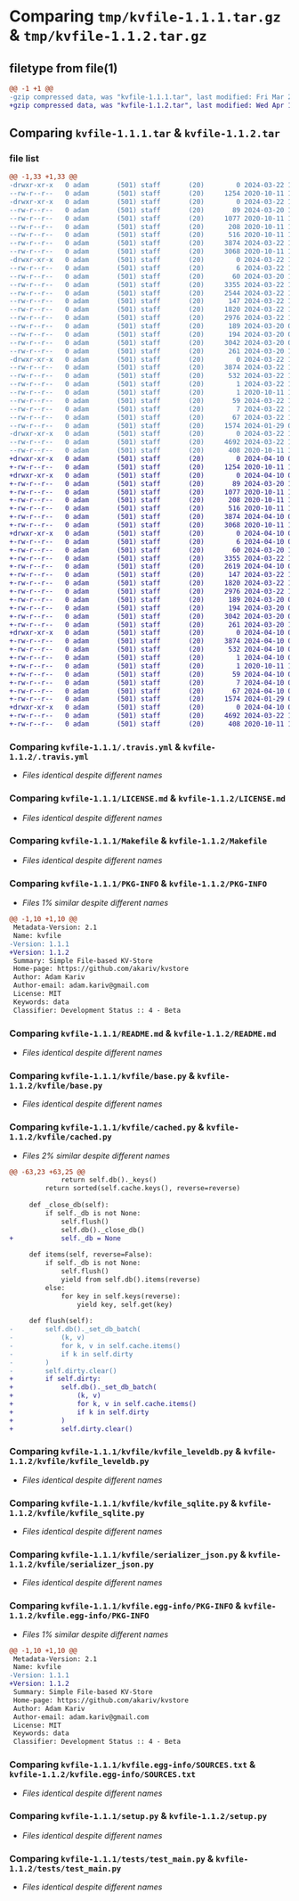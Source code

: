 # Comparing `tmp/kvfile-1.1.1.tar.gz` & `tmp/kvfile-1.1.2.tar.gz`

## filetype from file(1)

```diff
@@ -1 +1 @@
-gzip compressed data, was "kvfile-1.1.1.tar", last modified: Fri Mar 22 17:09:33 2024, max compression
+gzip compressed data, was "kvfile-1.1.2.tar", last modified: Wed Apr 10 06:20:57 2024, max compression
```

## Comparing `kvfile-1.1.1.tar` & `kvfile-1.1.2.tar`

### file list

```diff
@@ -1,33 +1,33 @@
-drwxr-xr-x   0 adam       (501) staff       (20)        0 2024-03-22 17:09:33.629444 kvfile-1.1.1/
--rw-r--r--   0 adam       (501) staff       (20)     1254 2020-10-11 18:59:21.000000 kvfile-1.1.1/.travis.yml
-drwxr-xr-x   0 adam       (501) staff       (20)        0 2024-03-22 17:09:33.617816 kvfile-1.1.1/.vscode/
--rw-r--r--   0 adam       (501) staff       (20)       89 2024-03-20 13:04:50.000000 kvfile-1.1.1/.vscode/settings.json
--rw-r--r--   0 adam       (501) staff       (20)     1077 2020-10-11 18:59:21.000000 kvfile-1.1.1/LICENSE.md
--rw-r--r--   0 adam       (501) staff       (20)      208 2020-10-11 18:59:21.000000 kvfile-1.1.1/MANIFEST.in
--rw-r--r--   0 adam       (501) staff       (20)      516 2020-10-11 18:59:21.000000 kvfile-1.1.1/Makefile
--rw-r--r--   0 adam       (501) staff       (20)     3874 2024-03-22 17:09:33.629222 kvfile-1.1.1/PKG-INFO
--rw-r--r--   0 adam       (501) staff       (20)     3068 2020-10-11 18:59:21.000000 kvfile-1.1.1/README.md
-drwxr-xr-x   0 adam       (501) staff       (20)        0 2024-03-22 17:09:33.624308 kvfile-1.1.1/kvfile/
--rw-r--r--   0 adam       (501) staff       (20)        6 2024-03-22 17:09:08.000000 kvfile-1.1.1/kvfile/VERSION
--rw-r--r--   0 adam       (501) staff       (20)       60 2024-03-20 10:39:11.000000 kvfile-1.1.1/kvfile/__init__.py
--rw-r--r--   0 adam       (501) staff       (20)     3355 2024-03-22 12:46:38.000000 kvfile-1.1.1/kvfile/base.py
--rw-r--r--   0 adam       (501) staff       (20)     2544 2024-03-22 12:55:37.000000 kvfile-1.1.1/kvfile/cached.py
--rw-r--r--   0 adam       (501) staff       (20)      147 2024-03-22 17:09:00.000000 kvfile-1.1.1/kvfile/kvfile.py
--rw-r--r--   0 adam       (501) staff       (20)     1820 2024-03-22 12:55:30.000000 kvfile-1.1.1/kvfile/kvfile_leveldb.py
--rw-r--r--   0 adam       (501) staff       (20)     2976 2024-03-22 12:48:45.000000 kvfile-1.1.1/kvfile/kvfile_sqlite.py
--rw-r--r--   0 adam       (501) staff       (20)      189 2024-03-20 09:29:02.000000 kvfile-1.1.1/kvfile/serializer.py
--rw-r--r--   0 adam       (501) staff       (20)      194 2024-03-20 08:29:38.000000 kvfile-1.1.1/kvfile/serializer_base.py
--rw-r--r--   0 adam       (501) staff       (20)     3042 2024-03-20 08:30:08.000000 kvfile-1.1.1/kvfile/serializer_json.py
--rw-r--r--   0 adam       (501) staff       (20)      261 2024-03-20 10:30:54.000000 kvfile-1.1.1/kvfile/serializer_pickle.py
-drwxr-xr-x   0 adam       (501) staff       (20)        0 2024-03-22 17:09:33.628140 kvfile-1.1.1/kvfile.egg-info/
--rw-r--r--   0 adam       (501) staff       (20)     3874 2024-03-22 17:09:32.000000 kvfile-1.1.1/kvfile.egg-info/PKG-INFO
--rw-r--r--   0 adam       (501) staff       (20)      532 2024-03-22 17:09:33.000000 kvfile-1.1.1/kvfile.egg-info/SOURCES.txt
--rw-r--r--   0 adam       (501) staff       (20)        1 2024-03-22 17:09:32.000000 kvfile-1.1.1/kvfile.egg-info/dependency_links.txt
--rw-r--r--   0 adam       (501) staff       (20)        1 2020-10-11 19:03:16.000000 kvfile-1.1.1/kvfile.egg-info/not-zip-safe
--rw-r--r--   0 adam       (501) staff       (20)       59 2024-03-22 17:09:32.000000 kvfile-1.1.1/kvfile.egg-info/requires.txt
--rw-r--r--   0 adam       (501) staff       (20)        7 2024-03-22 17:09:32.000000 kvfile-1.1.1/kvfile.egg-info/top_level.txt
--rw-r--r--   0 adam       (501) staff       (20)       67 2024-03-22 17:09:33.630698 kvfile-1.1.1/setup.cfg
--rw-r--r--   0 adam       (501) staff       (20)     1574 2024-01-29 09:43:55.000000 kvfile-1.1.1/setup.py
-drwxr-xr-x   0 adam       (501) staff       (20)        0 2024-03-22 17:09:33.627376 kvfile-1.1.1/tests/
--rw-r--r--   0 adam       (501) staff       (20)     4692 2024-03-22 12:54:07.000000 kvfile-1.1.1/tests/test_main.py
--rw-r--r--   0 adam       (501) staff       (20)      408 2020-10-11 18:59:21.000000 kvfile-1.1.1/tox.ini
+drwxr-xr-x   0 adam       (501) staff       (20)        0 2024-04-10 06:20:57.117061 kvfile-1.1.2/
+-rw-r--r--   0 adam       (501) staff       (20)     1254 2020-10-11 18:59:21.000000 kvfile-1.1.2/.travis.yml
+drwxr-xr-x   0 adam       (501) staff       (20)        0 2024-04-10 06:20:57.100122 kvfile-1.1.2/.vscode/
+-rw-r--r--   0 adam       (501) staff       (20)       89 2024-03-20 13:04:50.000000 kvfile-1.1.2/.vscode/settings.json
+-rw-r--r--   0 adam       (501) staff       (20)     1077 2020-10-11 18:59:21.000000 kvfile-1.1.2/LICENSE.md
+-rw-r--r--   0 adam       (501) staff       (20)      208 2020-10-11 18:59:21.000000 kvfile-1.1.2/MANIFEST.in
+-rw-r--r--   0 adam       (501) staff       (20)      516 2020-10-11 18:59:21.000000 kvfile-1.1.2/Makefile
+-rw-r--r--   0 adam       (501) staff       (20)     3874 2024-04-10 06:20:57.116861 kvfile-1.1.2/PKG-INFO
+-rw-r--r--   0 adam       (501) staff       (20)     3068 2020-10-11 18:59:21.000000 kvfile-1.1.2/README.md
+drwxr-xr-x   0 adam       (501) staff       (20)        0 2024-04-10 06:20:57.109540 kvfile-1.1.2/kvfile/
+-rw-r--r--   0 adam       (501) staff       (20)        6 2024-04-10 06:20:30.000000 kvfile-1.1.2/kvfile/VERSION
+-rw-r--r--   0 adam       (501) staff       (20)       60 2024-03-20 10:39:11.000000 kvfile-1.1.2/kvfile/__init__.py
+-rw-r--r--   0 adam       (501) staff       (20)     3355 2024-03-22 12:46:38.000000 kvfile-1.1.2/kvfile/base.py
+-rw-r--r--   0 adam       (501) staff       (20)     2619 2024-04-10 06:20:22.000000 kvfile-1.1.2/kvfile/cached.py
+-rw-r--r--   0 adam       (501) staff       (20)      147 2024-03-22 17:09:00.000000 kvfile-1.1.2/kvfile/kvfile.py
+-rw-r--r--   0 adam       (501) staff       (20)     1820 2024-03-22 12:55:30.000000 kvfile-1.1.2/kvfile/kvfile_leveldb.py
+-rw-r--r--   0 adam       (501) staff       (20)     2976 2024-03-22 12:48:45.000000 kvfile-1.1.2/kvfile/kvfile_sqlite.py
+-rw-r--r--   0 adam       (501) staff       (20)      189 2024-03-20 09:29:02.000000 kvfile-1.1.2/kvfile/serializer.py
+-rw-r--r--   0 adam       (501) staff       (20)      194 2024-03-20 08:29:38.000000 kvfile-1.1.2/kvfile/serializer_base.py
+-rw-r--r--   0 adam       (501) staff       (20)     3042 2024-03-20 08:30:08.000000 kvfile-1.1.2/kvfile/serializer_json.py
+-rw-r--r--   0 adam       (501) staff       (20)      261 2024-03-20 10:30:54.000000 kvfile-1.1.2/kvfile/serializer_pickle.py
+drwxr-xr-x   0 adam       (501) staff       (20)        0 2024-04-10 06:20:57.115738 kvfile-1.1.2/kvfile.egg-info/
+-rw-r--r--   0 adam       (501) staff       (20)     3874 2024-04-10 06:20:56.000000 kvfile-1.1.2/kvfile.egg-info/PKG-INFO
+-rw-r--r--   0 adam       (501) staff       (20)      532 2024-04-10 06:20:57.000000 kvfile-1.1.2/kvfile.egg-info/SOURCES.txt
+-rw-r--r--   0 adam       (501) staff       (20)        1 2024-04-10 06:20:56.000000 kvfile-1.1.2/kvfile.egg-info/dependency_links.txt
+-rw-r--r--   0 adam       (501) staff       (20)        1 2020-10-11 19:03:16.000000 kvfile-1.1.2/kvfile.egg-info/not-zip-safe
+-rw-r--r--   0 adam       (501) staff       (20)       59 2024-04-10 06:20:56.000000 kvfile-1.1.2/kvfile.egg-info/requires.txt
+-rw-r--r--   0 adam       (501) staff       (20)        7 2024-04-10 06:20:56.000000 kvfile-1.1.2/kvfile.egg-info/top_level.txt
+-rw-r--r--   0 adam       (501) staff       (20)       67 2024-04-10 06:20:57.117760 kvfile-1.1.2/setup.cfg
+-rw-r--r--   0 adam       (501) staff       (20)     1574 2024-01-29 09:43:55.000000 kvfile-1.1.2/setup.py
+drwxr-xr-x   0 adam       (501) staff       (20)        0 2024-04-10 06:20:57.114645 kvfile-1.1.2/tests/
+-rw-r--r--   0 adam       (501) staff       (20)     4692 2024-03-22 12:54:07.000000 kvfile-1.1.2/tests/test_main.py
+-rw-r--r--   0 adam       (501) staff       (20)      408 2020-10-11 18:59:21.000000 kvfile-1.1.2/tox.ini
```

### Comparing `kvfile-1.1.1/.travis.yml` & `kvfile-1.1.2/.travis.yml`

 * *Files identical despite different names*

### Comparing `kvfile-1.1.1/LICENSE.md` & `kvfile-1.1.2/LICENSE.md`

 * *Files identical despite different names*

### Comparing `kvfile-1.1.1/Makefile` & `kvfile-1.1.2/Makefile`

 * *Files identical despite different names*

### Comparing `kvfile-1.1.1/PKG-INFO` & `kvfile-1.1.2/PKG-INFO`

 * *Files 1% similar despite different names*

```diff
@@ -1,10 +1,10 @@
 Metadata-Version: 2.1
 Name: kvfile
-Version: 1.1.1
+Version: 1.1.2
 Summary: Simple File-based KV-Store
 Home-page: https://github.com/akariv/kvstore
 Author: Adam Kariv
 Author-email: adam.kariv@gmail.com
 License: MIT
 Keywords: data
 Classifier: Development Status :: 4 - Beta
```

### Comparing `kvfile-1.1.1/README.md` & `kvfile-1.1.2/README.md`

 * *Files identical despite different names*

### Comparing `kvfile-1.1.1/kvfile/base.py` & `kvfile-1.1.2/kvfile/base.py`

 * *Files identical despite different names*

### Comparing `kvfile-1.1.1/kvfile/cached.py` & `kvfile-1.1.2/kvfile/cached.py`

 * *Files 2% similar despite different names*

```diff
@@ -63,23 +63,25 @@
             return self.db()._keys()
         return sorted(self.cache.keys(), reverse=reverse)
 
     def _close_db(self):
         if self._db is not None:
             self.flush()
             self.db()._close_db()
+            self._db = None
 
     def items(self, reverse=False):
         if self._db is not None:
             self.flush()
             yield from self.db().items(reverse)
         else:
             for key in self.keys(reverse):
                 yield key, self.get(key)
 
     def flush(self):
-        self.db()._set_db_batch(
-            (k, v)
-            for k, v in self.cache.items()
-            if k in self.dirty
-        )
-        self.dirty.clear()
+        if self.dirty:
+            self.db()._set_db_batch(
+                (k, v)
+                for k, v in self.cache.items()
+                if k in self.dirty
+            )
+            self.dirty.clear()
```

### Comparing `kvfile-1.1.1/kvfile/kvfile_leveldb.py` & `kvfile-1.1.2/kvfile/kvfile_leveldb.py`

 * *Files identical despite different names*

### Comparing `kvfile-1.1.1/kvfile/kvfile_sqlite.py` & `kvfile-1.1.2/kvfile/kvfile_sqlite.py`

 * *Files identical despite different names*

### Comparing `kvfile-1.1.1/kvfile/serializer_json.py` & `kvfile-1.1.2/kvfile/serializer_json.py`

 * *Files identical despite different names*

### Comparing `kvfile-1.1.1/kvfile.egg-info/PKG-INFO` & `kvfile-1.1.2/kvfile.egg-info/PKG-INFO`

 * *Files 1% similar despite different names*

```diff
@@ -1,10 +1,10 @@
 Metadata-Version: 2.1
 Name: kvfile
-Version: 1.1.1
+Version: 1.1.2
 Summary: Simple File-based KV-Store
 Home-page: https://github.com/akariv/kvstore
 Author: Adam Kariv
 Author-email: adam.kariv@gmail.com
 License: MIT
 Keywords: data
 Classifier: Development Status :: 4 - Beta
```

### Comparing `kvfile-1.1.1/kvfile.egg-info/SOURCES.txt` & `kvfile-1.1.2/kvfile.egg-info/SOURCES.txt`

 * *Files identical despite different names*

### Comparing `kvfile-1.1.1/setup.py` & `kvfile-1.1.2/setup.py`

 * *Files identical despite different names*

### Comparing `kvfile-1.1.1/tests/test_main.py` & `kvfile-1.1.2/tests/test_main.py`

 * *Files identical despite different names*

